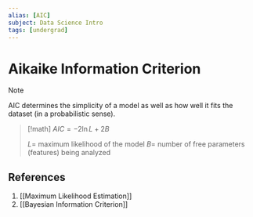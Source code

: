 ```yaml
---
alias: [AIC]
subject: Data Science Intro
tags: [undergrad]
---
```

# Aikaike Information Criterion


> [!note]
> AIC determines the simplicity of a model as well as how well it fits the dataset (in a probabilistic sense).

> [!math]
> $AIC = -2 \ln{L} + 2B$
> 
> $L=$ maximum likelihood of the model
> $B=$ number of free parameters (features) being analyzed

## References
1. [[Maximum Likelihood Estimation]]
2. [[Bayesian Information Criterion]]